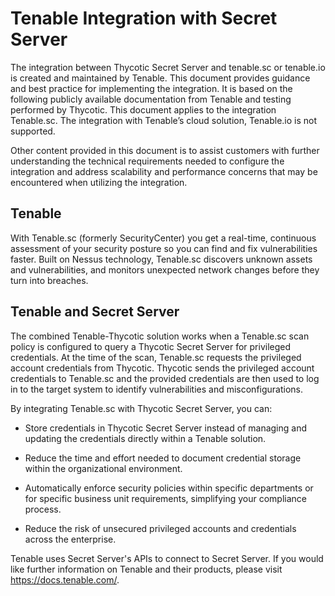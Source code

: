[title]: # (Tenable)
[tags]: # (introduction)
[priority]: # (1)
# Tenable Integration with Secret Server

The integration between Thycotic Secret Server and tenable.sc or tenable.io is created and maintained by Tenable. This document provides guidance and best practice for implementing the integration. It is based on the following publicly available documentation from Tenable and testing performed by Thycotic. This document applies to the integration Tenable.sc. The integration with Tenable’s cloud solution, Tenable.io is not supported.

Other content provided in this document is to assist customers with further understanding the technical requirements needed to configure the integration and address scalability and performance concerns that may be encountered when utilizing the integration.

## Tenable
With Tenable.sc (formerly SecurityCenter) you get a real-time, continuous assessment of your security posture so you can find and fix vulnerabilities faster. Built on Nessus technology, Tenable.sc discovers unknown assets and vulnerabilities, and monitors unexpected network changes before they turn into breaches.

## Tenable and Secret Server

The combined Tenable-Thycotic solution works when a Tenable.sc scan policy is configured to query a
Thycotic Secret Server for privileged credentials. At the time of the scan, Tenable.sc requests the privileged account credentials from Thycotic. Thycotic sends the privileged account credentials to Tenable.sc and the provided credentials are then used to log in to the target system to identify vulnerabilities and misconfigurations.

By integrating Tenable.sc with Thycotic Secret Server, you can:

* Store credentials in Thycotic Secret Server instead of managing and updating the credentials directly within a Tenable solution.

* Reduce the time and effort needed to document credential storage within the organizational
environment.

* Automatically enforce security policies within specific departments or for specific business unit
requirements, simplifying your compliance process.

* Reduce the risk of unsecured privileged accounts and credentials across the enterprise.

Tenable uses Secret Server's APIs to connect to Secret Server. If you would like further information on Tenable and their products, please visit https://docs.tenable.com/.
